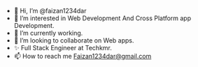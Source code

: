 - 👋 Hi, I’m @faizan1234dar
- 👀 I’m interested in Web Development And Cross Platform app Development.
- 🌱 I’m currently working.
- 💞️ I’m looking to collaborate on Web apps.
- ✨ Full Stack Engineer at Techkmr. 
- 📫 How to reach me Faizan1234dar@gmail.com

<!---
faizan1234dar/faizan1234dar is a ✨ special ✨ repository because its `README.md` (this file) appears on your GitHub profile.
You can click the Preview link to take a look at your changes.
--->
